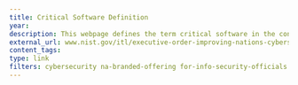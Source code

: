 ```yaml
---
title: Critical Software Definition
year:
description: This webpage defines the term critical software in the context of the EO and provides a preliminary list of software that meets the definition of EO-critical.
external_url: www.nist.gov/itl/executive-order-improving-nations-cybersecurity/critical-software-definition-introduction
content_tags:
type: link
filters: cybersecurity na-branded-offering for-info-security-officials
---
```


